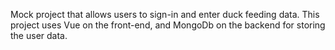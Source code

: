 Mock project that allows users to sign-in and enter duck feeding data. This project uses Vue on the front-end, and MongoDb on the backend for storing the user data.
